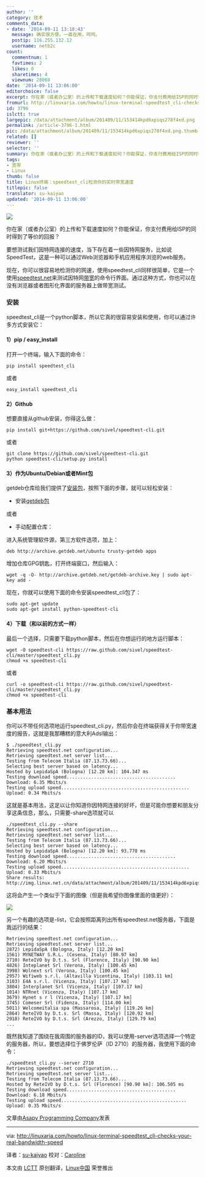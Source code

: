 ```yaml
---
author: ''
category: 技术
comments_data:
- date: '2014-09-11 13:18:43'
  message: 确实很方便。一直在用，呵呵。
  postip: 116.255.132.12
  username: netb2c
count:
  commentnum: 1
  favtimes: 2
  likes: 0
  sharetimes: 4
  viewnum: 28068
date: '2014-09-11 13:06:00'
editorchoice: false
excerpt: 你在家（或者办公室）的上传和下载速度如何？你能保证，你支付费用给ISP的同时得到了等价的回报？要想测试我们因特网连接的速度，当下存在着一些因特网服务，比如说SpeedTest，这是一种可以通过Web浏览器和手机应用程序浏览的web服务。现在，你可以很容易地检测你的网速，使用speedtest_cli同样很简单，它是一个使用speedtest.net来测试因特网带宽的命令行界面。通过这种方式，你也可以在没有浏览器或者图形化界面的服务器上做带宽测试。
fromurl: http://linuxaria.com/howto/linux-terminal-speedtest_cli-checks-your-real-bandwidth-speed
id: 3796
islctt: true
largepic: /data/attachment/album/201409/11/153414kpd6xpiqs278f4xd.png
permalink: /article-3796-1.html
pic: /data/attachment/album/201409/11/153414kpd6xpiqs278f4xd.png.thumb.jpg
related: []
reviewer: ''
selector: ''
summary: 你在家（或者办公室）的上传和下载速度如何？你能保证，你支付费用给ISP的同时得到了等价的回报？要想测试我们因特网连接的速度，当下存在着一些因特网服务，比如说SpeedTest，这是一种可以通过Web浏览器和手机应用程序浏览的web服务。现在，你可以很容易地检测你的网速，使用speedtest_cli同样很简单，它是一个使用speedtest.net来测试因特网带宽的命令行界面。通过这种方式，你也可以在没有浏览器或者图形化界面的服务器上做带宽测试。
tags:
- 宽带
- Linux
thumb: false
title: Linux终端：speedtest_cli检测你的实时带宽速度
titlepic: false
translator: su-kaiyao
updated: '2014-09-11 13:06:00'
---
```


[![](/data/attachment/album/201409/11/153414kpd6xpiqs278f4xd.png)](https://camo.githubusercontent.com/351e31e189ff2c009c0dbff1dc35e6cc073d8c5a/687474703a2f2f7777772e7370656564746573742e6e65742f726573756c742f333730303231383335322e706e67)


你在家（或者办公室）的上传和下载速度如何？你能保证，你支付费用给ISP的同时得到了等价的回报？


要想测试我们因特网连接的速度，当下存在着一些因特网服务，比如说SpeedTest，这是一种可以通过Web浏览器和手机应用程序浏览的web服务。


现在，你可以很容易地检测你的网速，使用speedtest\_cli同样很简单，它是一个使用[speedtest.net](http://linuxaria.com/howto/speedtest.net)来测试因特网[带宽](http://linuxaria.com/article/tool-command-line-bandwidth-linux)的命令行界面。通过这种方式，你也可以在没有浏览器或者图形化界面的服务器上做带宽测试。


### 安装


speedtest\_cli是一个python脚本，所以它真的很容易安装和使用，你可以通过许多方式安装它：


#### 1）pip / easy\_install


打开一个终端，输入下面的命令：



```
pip install speedtest_cli

```

或者



```
easy_install speedtest_cli

```

#### 2）Github


想要直接从github安装，你得这么做：



```
pip install git+https://github.com/sivel/speedtest-cli.git

```

或者



```
git clone https://github.com/sivel/speedtest-cli.git
python speedtest-cli/setup.py install

```

#### 3）作为Ubuntu/Debian或者Mint包


getdeb仓库给我们提供了[安装包](http://www.getdeb.net/)，按照下面的步骤，就可以轻松安装：


* 安装[getdeb包](http://archive.getdeb.net/install_deb/getdeb-repository_0.1-1~getdeb1_all.deb)


或者


* 手动配置仓库：


进入系统管理软件源，第三方软件选项，加上：



```
deb http://archive.getdeb.net/ubuntu trusty-getdeb apps

```

增加仓库GPG钥匙，打开终端窗口，然后输入：



```
wget -q -O- http://archive.getdeb.net/getdeb-archive.key | sudo apt-key add -

```

现在，你就可以使用下面的命令安装speedtest\_cli包了：



```
sudo apt-get update
sudo apt-get install python-speedtest-cli

```

#### 4）下载（和以前的方式一样）


最后一个选择，只需要下载python脚本，然后在你想运行的地方运行脚本：



```
wget -O speedtest-cli https://raw.github.com/sivel/speedtest-cli/master/speedtest_cli.py
chmod +x speedtest-cli

```

或者



```
curl -o speedtest-cli https://raw.github.com/sivel/speedtest-cli/master/speedtest_cli.py
chmod +x speedtest-cli

```

### 基本用法


你可以不带任何选项地运行speedtest\_cli.py，然后你会在终端获得关于你带宽速度的报告，这就是我那糟糕的意大利Adsl输出：



```
$ ./speedtest_cli.py
Retrieving speedtest.net configuration...
Retrieving speedtest.net server list...
Testing from Telecom Italia (87.13.73.66)...
Selecting best server based on latency...
Hosted by LepidaSpA (Bologna) [12.20 km]: 104.347 ms
Testing download speed........................................
Download: 6.35 Mbits/s
Testing upload speed...............................................
Upload: 0.34 Mbits/s

```

这就是基本用法，这足以让你知道你因特网连接的好坏，但是可能你想要和朋友分享这条信息，那么，只需要-share选项就可以



```
./speedtest_cli.py --share
Retrieving speedtest.net configuration...
Retrieving speedtest.net server list...
Testing from Telecom Italia (87.13.73.66)...
Selecting best server based on latency...
Hosted by LepidaSpA (Bologna) [12.20 km]: 93.778 ms
Testing download speed........................................
Download: 6.20 Mbits/s 
Testing upload speed...............................................
Upload: 0.33 Mbits/s
Share results: http://img.linux.net.cn/data/attachment/album/201409/11/153414kpd6xpiqs278f4xd.png

```

这将会产生一个类似于下面的图像（但是我希望你图像里面的值更好）：


![](/data/attachment/album/201409/11/153414kpd6xpiqs278f4xd.png)


另一个有趣的选项是-list，它会按照距离列出所有speedtest.net服务器，下面是我运行的结果：



```
Retrieving speedtest.net configuration...
Retrieving speedtest.net server list...
2872) LepidaSpA (Bologna, Italy) [12.20 km]
1561) MYNETWAY S.R.L. (Cesena, Italy) [80.97 km]
2710) ReteIVO by D.t.s. Srl (Florence, Italy) [90.90 km]
4826) Inteplanet Srl (Verona, Italy) [100.45 km]
3998) Wolnext srl (Verona, Italy) [100.45 km]
2957) Wifiweb s.r.l. (Altavilla Vicentina, Italy) [103.11 km]
3103) E4A s.r.l. (Vicenza, Italy) [107.17 km]
3804) Interplanet Srl (Vicenza, Italy) [107.17 km]
1014) NTRnet (Vicenza, Italy) [107.17 km]
3679) Hynet s r l (Vicenza, Italy) [107.17 km]
3745) Comeser Srl (Fidenza, Italy) [114.00 km]
5011) Welcomeitalia spa (Massarosa, Italy) [119.26 km]
2864) ReteIVO by D.t.s. Srl (Massa, Italy) [120.92 km]
2918) ReteIVO by D.t.s. Srl (Arezzo, Italy) [129.79 km]
...

```

既然我知道了围绕在我周围的服务器的ID，我可以使用-server选项选择一个特定的服务器，所以，要想选择位于佛罗伦萨（ID 2710）的服务器，我使用下面的命令：



```
./speedtest_cli.py --server 2710
Retrieving speedtest.net configuration...
Retrieving speedtest.net server list...
Testing from Telecom Italia (87.13.73.66)...
Hosted by ReteIVO by D.t.s. Srl (Florence) [90.90 km]: 106.505 ms
Testing download speed........................................
Download: 6.18 Mbits/s 
Testing upload speed..............................................
Upload: 0.35 Mbits/s

```

文章由[Asapy Programming Company](http://www.asapy.com/)发表




---


via: <http://linuxaria.com/howto/linux-terminal-speedtest_cli-checks-your-real-bandwidth-speed>


译者：[su-kaiyao](https://github.com/su-kaiyao) 校对：[Caroline](https://github.com/carolinewuyan)


本文由 [LCTT](https://github.com/LCTT/TranslateProject) 原创翻译，[Linux中国](http://linux.cn/) 荣誉推出